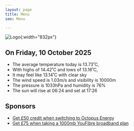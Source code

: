 ```yaml
---
layout: page
title: Menu
seo: Menu

---
```


![Logo](/images/logo.jpg){:width="832px"}

<!-- weather_marker starts -->
## On Friday, 10 October 2025

- The average temperature today is 13.73˚C,
- With highs of 14.42˚C and lows of 13.16˚C,
- It may feel like 13.14˚C with clear sky
- The wind speed is 1.03m/s and visibility is 10000m
- The pressure is 1033hPa and humidity is 76%
- The sun will rise at 06:24 and set at 17:26

<!-- weather_marker ends -->

## Sponsors

- [Get £50 credit when switching to Octopus Energy](https://bit.ly/3oD1nnS)
- [Get £75 when taking a 1000mb YouFibre broadband plan](https://aklam.io/91zWhU?)
